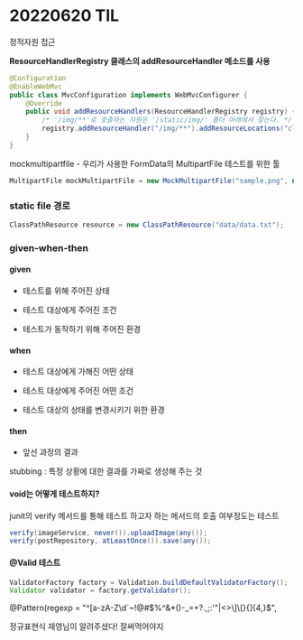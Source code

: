 # 20220620 TIL

정적자원 접근

**ResourceHandlerRegistry 클래스의 addResourceHandler 메소드를 사용**



```java
@Configuration
@EnableWebMvc
public class MvcConfiguration implements WebMvcConfigurer {
    @Override
    public void addResourceHandlers(ResourceHandlerRegistry registry) {
        /* '/img/**'로 호출하는 자원은 '/static/img/' 폴더 아래에서 찾는다. */
        registry.addResourceHandler("/img/**").addResourceLocations("classpath:/static/img/").setCachePeriod(60 * 60 * 24 * 365);
    }
}
```



mockmultipartfile - 우리가 사용한 FormData의 MultipartFile 테스트를 위한 툴

```java
MultipartFile mockMultipartFile = new MockMultipartFile("sample.png", new FileInputStream(new File("/img/sample.png")));
```



### static file 경로

```java
ClassPathResource resource = new ClassPathResource("data/data.txt");
```



### given-when-then

#### given

- 테스트를 위해 주어진 상태

- 테스트 대상에게 주어진 조건

- 테스트가 동작하기 위해 주어진 환경

#### when
- 테스트 대상에게  가해진 어떤 상태

- 테스트 대상에게 주어진 어떤 조건

- 테스트 대상의 상태를 변경시키기 위한 환경

#### then
- 앞선 과정의 결과

stubbing : 특정 상황에 대한 결과를 가짜로 생성해 주는 것



#### void는 어떻게 테스트하지?

junit의 verify 메서드를 통해 테스트 하고자 하는 메서드의 호출 여부정도는 테스트

```java
verify(imageService, never()).uploadImage(any());
verify(postRepository, atLeastOnce()).save(any());
```



#### @Valid 테스트

```java
ValidatorFactory factory = Validation.buildDefaultValidatorFactory();
Validator validator = factory.getValidator();
```



@Pattern(regexp = "^[a-zA-Z\\d`~!@#$%^&*()-_=+?.,;:'\"|<>\\]\\[}{]{4,}$",

정규표현식 재영님이 알려주셨다! 잘써먹어야지